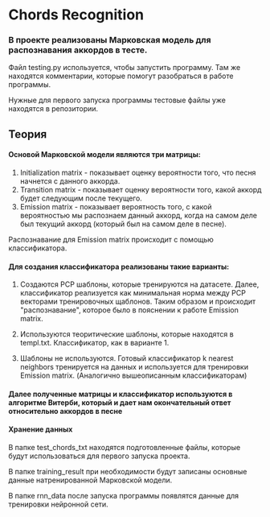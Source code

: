 # Chords Recognition

### В проекте реализованы Марковская модель для распознавания аккордов в тесте.

Файл testing.py используется, чтобы запустить программу. Там же находятся комментарии, которые помогут разобраться в работе программы.

Нужные для первого запуска программы тестовые файлы уже находятся в репозитории.


## Теория

#### Основой Марковской модели являются три матрицы:
1. Initialization matrix - показывает оценку вероятности того, что песня начнется с данного аккорда.
2. Transition matrix - показывает оценку вероятности того, какой аккорд будет следующим после текущего.
3. Emission matrix - показывает вероятность того, с какой вероятностью мы распознаем данный аккорд, когда на самом деле был текущий аккорд (который был на самом деле в песне).

Распознавание для Emission matrix происходит с помощью классификатора.

#### Для создания классификатора реализованы такие варианты:
1. Создаются PCP шаблоны, которые тренируются на датасете. Далее, классификатор реализуется как минимальная норма между PCP векторами тренировочных щаблонов.
Таким образом и происходит "распознавание", которое было в пояснении к работе Emission matrix.

2. Используются теоритические шаблоны, которые находятся в templ.txt. Классификатор, как в варианте 1.

3. Шаблоны не используются. Готовый классификатор k nearest neighbors тренируется на данных и используется для тренировки Emission matrix.
(Аналогично вышеописанным классификаторам)


#### Далее полученные матрицы и классификатор используются в алгоритме Витерби, который и дает нам окончательный ответ относительно аккордов в песне


#### Хранение данных
В папке test_chords_txt находятся подготовленные файлы, которые будут использоваться для первого запуска проекта.

В папке training_result при необходимости будут записаны основные данные натренированной Марковской модели.

В папке rnn_data после запуска программы появлятся данные для тренировки нейронной сети.
